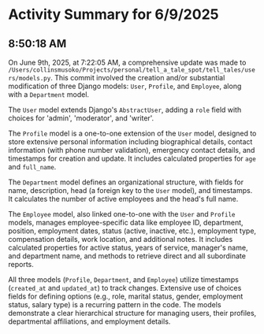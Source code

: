# Activity Summary for 6/9/2025

## 8:50:18 AM
On June 9th, 2025, at 7:22:05 AM, a comprehensive update was made to `/Users/collinsmusoko/Projects/personal/tell_a_tale_spot/tell_tales/users/models.py`.  This commit involved the creation and/or substantial modification of three Django models: `User`, `Profile`, and `Employee`, along with a `Department` model.

The `User` model extends Django's `AbstractUser`, adding a `role` field with choices for 'admin', 'moderator', and 'writer'.

The `Profile` model is a one-to-one extension of the `User` model, designed to store extensive personal information including biographical details, contact information (with phone number validation), emergency contact details, and timestamps for creation and update.  It includes calculated properties for `age` and `full_name`.

The `Department` model defines an organizational structure, with fields for name, description, head (a foreign key to the `User` model), and timestamps. It calculates the number of active employees and the head's full name.

The `Employee` model, also linked one-to-one with the `User` and `Profile` models, manages employee-specific data like employee ID, department, position, employment dates, status (active, inactive, etc.), employment type, compensation details, work location, and additional notes.  It includes calculated properties for active status, years of service, manager's name, and department name, and methods to retrieve direct and all subordinate reports.

All three models (`Profile`, `Department`, and `Employee`) utilize timestamps (`created_at` and `updated_at`) to track changes.  Extensive use of choices fields for defining options (e.g., role, marital status, gender, employment status, salary type) is a recurring pattern in the code.  The models demonstrate a clear hierarchical structure for managing users, their profiles, departmental affiliations, and employment details.
